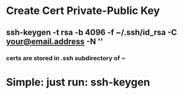 # Create Cert Private-Public Key

## ssh-keygen -t rsa -b 4096 -f ~/.ssh/id_rsa -C your@email.address -N ''

### certs are stored in .ssh subdirectory of ~

# Simple: just run: ssh-keygen
